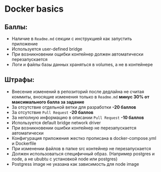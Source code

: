 # Docker basics

## Баллы:
* Наличие в `Readme.md` секции с инструкцией как запустить приложение
* Используется user-defined bridge
* При возникновении ощибки контейнер должен автоматически перезапускается
* Логи и файлы базы данных храняться в volumes, а не в контейнере

## Штрафы:
* Внесение изменений в репозиторий после дедлайна не считая коммиты, вносящие изменения только в `Readme.md` **минус 30% от максимального балла за задание**
* За отсутствие отдельной ветки для разработки **-20 баллов**
* За отсутствие `Pull Request` **-20 баллов**
* За неполную информацию в описании `Pull Request` **-10 баллов**
* Используется default bridge network driver
* При возникновении ошибки контейнер не перезапускается автоматически
* Конфигурация приложения жестко прописана в docker-compose.yml и Dockerfile
* При изменении файлов в папке src контейнер не перезапускается
* Должен использоваться специфичный образ. (Например postgres и node, а не ububtu с установкой node или postgres)
* Postgress image не указана как зависимость для node image